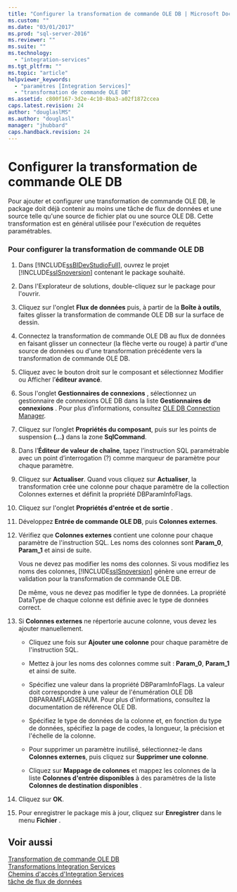 ```yaml
---
title: "Configurer la transformation de commande OLE DB | Microsoft Docs"
ms.custom: ""
ms.date: "03/01/2017"
ms.prod: "sql-server-2016"
ms.reviewer: ""
ms.suite: ""
ms.technology: 
  - "integration-services"
ms.tgt_pltfrm: ""
ms.topic: "article"
helpviewer_keywords: 
  - "paramètres [Integration Services]"
  - "transformation de commande OLE DB"
ms.assetid: c800f167-3d2e-4c10-8ba3-a02f1872ccea
caps.latest.revision: 24
author: "douglaslMS"
ms.author: "douglasl"
manager: "jhubbard"
caps.handback.revision: 24
---
```

# Configurer la transformation de commande OLE DB
  Pour ajouter et configurer une transformation de commande OLE DB, le package doit déjà contenir au moins une tâche de flux de données et une source telle qu'une source de fichier plat ou une source OLE DB. Cette transformation est en général utilisée pour l'exécution de requêtes paramétrables.  
  
### Pour configurer la transformation de commande OLE DB  
  
1.  Dans [!INCLUDE[ssBIDevStudioFull](../../../includes/ssbidevstudiofull-md.md)], ouvrez le projet [!INCLUDE[ssISnoversion](../../../includes/ssisnoversion-md.md)] contenant le package souhaité.  
  
2.  Dans l'Explorateur de solutions, double-cliquez sur le package pour l'ouvrir.  
  
3.  Cliquez sur l'onglet **Flux de données** puis, à partir de la **Boîte à outils**, faites glisser la transformation de commande OLE DB sur la surface de dessin.  
  
4.  Connectez la transformation de commande OLE DB au flux de données en faisant glisser un connecteur (la flèche verte ou rouge) à partir d'une source de données ou d'une transformation précédente vers la transformation de commande OLE DB.  
  
5.  Cliquez avec le bouton droit sur le composant et sélectionnez Modifier ou Afficher l’**éditeur avancé**.  
  
6.  Sous l'onglet **Gestionnaires de connexions** , sélectionnez un gestionnaire de connexions OLE DB dans la liste **Gestionnaires de connexions** . Pour plus d’informations, consultez [OLE DB Connection Manager](../../../integration-services/connection-manager/ole-db-connection-manager.md).  
  
7.  Cliquez sur l’onglet **Propriétés du composant**, puis sur les points de suspension **(…)** dans la zone **SqlCommand**.  
  
8.  Dans l’**Éditeur de valeur de chaîne**, tapez l’instruction SQL paramétrable avec un point d’interrogation (?) comme marqueur de paramètre pour chaque paramètre.  
  
9. Cliquez sur **Actualiser**. Quand vous cliquez sur **Actualiser**, la transformation crée une colonne pour chaque paramètre de la collection Colonnes externes et définit la propriété DBParamInfoFlags.  
  
10. Cliquez sur l'onglet **Propriétés d'entrée et de sortie** .  
  
11. Développez **Entrée de commande OLE DB**, puis **Colonnes externes**.  
  
12. Vérifiez que **Colonnes externes** contient une colonne pour chaque paramètre de l'instruction SQL. Les noms des colonnes sont **Param_0**, **Param_1** et ainsi de suite.  
  
     Vous ne devez pas modifier les noms des colonnes. Si vous modifiez les noms des colonnes, [!INCLUDE[ssISnoversion](../../../includes/ssisnoversion-md.md)] génère une erreur de validation pour la transformation de commande OLE DB.  
  
     De même, vous ne devez pas modifier le type de données. La propriété DataType de chaque colonne est définie avec le type de données correct.  
  
13. Si **Colonnes externes** ne répertorie aucune colonne, vous devez les ajouter manuellement.  
  
    -   Cliquez une fois sur **Ajouter une colonne** pour chaque paramètre de l'instruction SQL.  
  
    -   Mettez à jour les noms des colonnes comme suit : **Param_0**, **Param_1** et ainsi de suite.  
  
    -   Spécifiez une valeur dans la propriété DBParamInfoFlags. La valeur doit correspondre à une valeur de l'énumération OLE DB DBPARAMFLAGSENUM. Pour plus d'informations, consultez la documentation de référence OLE DB.  
  
    -   Spécifiez le type de données de la colonne et, en fonction du type de données, spécifiez la page de codes, la longueur, la précision et l'échelle de la colonne.  
  
    -   Pour supprimer un paramètre inutilisé, sélectionnez-le dans **Colonnes externes**, puis cliquez sur **Supprimer une colonne**.  
  
    -   Cliquez sur **Mappage de colonnes** et mappez les colonnes de la liste **Colonnes d'entrée disponibles** à des paramètres de la liste **Colonnes de destination disponibles** .  
  
14. Cliquez sur **OK**.  
  
15. Pour enregistrer le package mis à jour, cliquez sur **Enregistrer** dans le menu **Fichier** .  
  
## Voir aussi  
 [Transformation de commande OLE DB](../../../integration-services/data-flow/transformations/ole-db-command-transformation.md)   
 [Transformations Integration Services](../../../integration-services/data-flow/transformations/integration-services-transformations.md)   
 [Chemins d'accès d'Integration Services](../../../integration-services/data-flow/integration-services-paths.md)   
 [tâche de flux de données](../../../integration-services/control-flow/data-flow-task.md)  
  
  